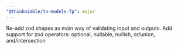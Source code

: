 ```yaml
---
"@thinknimble/tn-models-fp": major
---
```


Re-add zod shapes as main way of validating input and outputs. Add support for zod operators: optional, nullable, nullish, or/union, and/intersection
